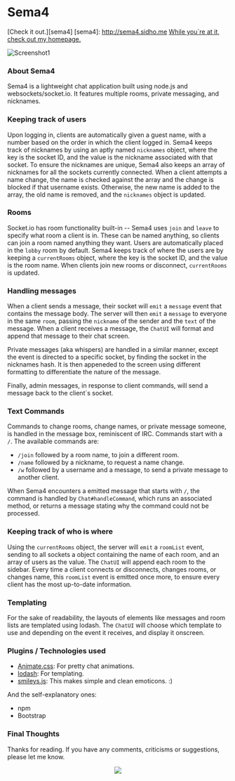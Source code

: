 # Sema4

[Check it out.][sema4]
[sema4]: http://sema4.sidho.me
[While you`re at it, check out my homepage.](http://sidho.me)

![Screenshot1](http://sidho.me/images/portfolio/sema4.png)

### About Sema4

Sema4 is a lightweight chat application built using node.js and websockets/socket.io.
It features multiple rooms, private messaging, and nicknames.

### Keeping track of users

Upon logging in, clients are automatically given a guest name, with a number based
on the order in which the client logged in. Sema4 keeps track of nicknames by using
an aptly named `nicknames` object, where the key is the socket ID, and the value
is the nickname associated with that socket. To ensure the nicknames are unique,
Sema4 also keeps an array of nicknames for all the sockets currently connected.
When a client attempts a name change, the name is checked against the array and
the change is blocked if that username exists. Otherwise, the new name is added
to the array, the old name is removed, and the `nicknames` object is updated.

### Rooms

Socket.io has room functionality built-in -- Sema4 uses `join` and `leave` to
specify what room a client is in. These can be named anything, so clients can join a
room named anything they want. Users are automatically placed in the `lobby` room
by default. Sema4 keeps track of where the users are by keeping a `currentRooms`
object, where the key is the socket ID, and the value is the room name. When
clients join new rooms or disconnect, `currentRooms` is updated.

### Handling messages

When a client sends a message, their socket will `emit` a `message` event that contains
the message body. The server will then `emit` a `message` to everyone in the
same `room`, passing the `nickname` of the sender and the `text` of the message.
When a client receives a message, the `ChatUI` will format and append that
message to their chat screen.

Private messages (aka whispers) are handled in a similar manner, except the
event is directed to a specific socket, by finding the socket in the nicknames
hash. It is then appeneded to the screen using different formatting to
differentiate the nature of the message.

Finally, admin messages, in response to client commands, will send a message back
to the client`s socket.

### Text Commands

Commands to change rooms, change names, or private message someone, is handled
in the message box, reminiscent of IRC. Commands start with a `/`. The available
commands are:

- `/join` followed by a room name, to join a different room.
- `/name` followed by a nickname, to request a name change.
- `/w` followed by a username and a message, to send a private message to
another client.

When Sema4 encounters a emitted message that starts with `/`, the command is
handled by `Chat#handleCommand`, which runs an associated method, or returns a
message stating why the command could not be processed.

### Keeping track of who is where

Using the `currentRooms` object, the server will `emit` a `roomList` event, sending
to all sockets a object containing the name of each room, and an array of users
as the value. The `ChatUI` will append each room to the sidebar. Every time a
client connects or disconnects, changes rooms, or changes name, this `roomList`
event is emitted once more, to ensure every client has the most up-to-date
information.

### Templating

For the sake of readability, the layouts of elements like messages and room lists
are templated using lodash. The `ChatUI` will choose which template to use and
depending on the event it receives, and display it onscreen.

### Plugins / Technologies used
- [Animate.css](https://daneden.github.io/animate.css/): For pretty chat animations.
- [lodash](https://lodash.com/): For templating.
- [smileys.js](http://cloudcannon.com/smileys/): This makes simple and clean emoticons. :)

And the self-explanatory ones:
- npm
- Bootstrap

### Final Thoughts

Thanks for reading. If you have any comments, criticisms or suggestions, please
let me know.

<p align="center">
  <a href="http://sidho.me"><img src="./app/assets/images/shgreenicon.jpg"/></a>
</p>
